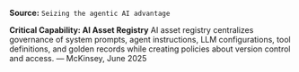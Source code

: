 **Source:** `Seizing the agentic AI advantage`

**Critical Capability: AI Asset Registry**
AI asset registry centralizes governance of system prompts, agent instructions, LLM configurations, tool definitions, and golden records while creating policies about version control and access. — McKinsey, June 2025
